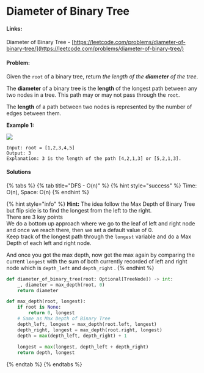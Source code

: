 # Diameter of Binary Tree

#### Links:

Diameter of Binary Tree - [https://leetcode.com/problems/diameter-of-binary-tree/](https://leetcode.com/problems/diameter-of-binary-tree/)

#### Problem:

Given the `root` of a binary tree, return _the length of the **diameter** of the tree_.

The **diameter** of a binary tree is the **length** of the longest path between any two nodes in a tree. This path may or may not pass through the `root`.

The **length** of a path between two nodes is represented by the number of edges between them.

**Example 1:**

![](https://assets.leetcode.com/uploads/2021/03/06/diamtree.jpg)

```
Input: root = [1,2,3,4,5]
Output: 3
Explanation: 3 is the length of the path [4,2,1,3] or [5,2,1,3].
```

#### Solutions

{% tabs %}
{% tab title="DFS - O(n)" %}
{% hint style="success" %}
Time: O(n), Space: O(n)
{% endhint %}

{% hint style="info" %}
**Hint:** The idea follow the Max Depth of Binary Tree but flip side is to find the longest from the left to the right. \
There are 3 key points\
We do a bottom up approach where we go to the leaf of left and right node and once we reach there, then we set a default value of 0.\
Keep track of the longest path through the `longest` variable and do a Max Depth of each left and right node.

And once you got the max depth, now get the max again by comparing the current `longest` with the sum of both currently recorded of left and right node which is `depth_left` and `depth_right` .&#x20;
{% endhint %}

```python
def diameter_of_binary_tree(root: Optional[TreeNode]) -> int:
    _, diameter = max_depth(root, 0)
    return diameter

def max_depth(root, longest):
    if root is None:
        return 0, longest
    # Same as Max Depth of Binary Tree
    depth_left, longest = max_depth(root.left, longest)
    depth_right, longest = max_depth(root.right, longest)
    depth = max(depth_left, depth_right) + 1
    
    longest = max(longest, depth_left + depth_right)
    return depth, longest
```
{% endtab %}
{% endtabs %}
